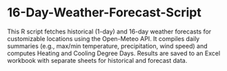 # 16-Day-Weather-Forecast-Script
This R script fetches historical (1-day) and 16-day weather forecasts for customizable locations using the Open-Meteo API. It compiles daily summaries (e.g., max/min temperature, precipitation, wind speed) and computes Heating and Cooling Degree Days. Results are saved to an Excel workbook with separate sheets for historical and forecast data.
